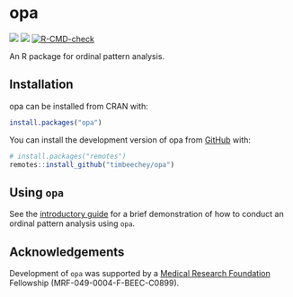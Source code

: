 
<!-- README.md is generated from README.Rmd. Please edit that file -->

# opa <a href="https://timbeechey.github.io/opa/"></a>

<!-- badges: start -->

![](https://www.r-pkg.org/badges/version-ago/opa?color=orange)
![](https://cranlogs.r-pkg.org/badges/grand-total/opa)
[![R-CMD-check](https://github.com/timbeechey/opa/actions/workflows/R-CMD-check.yaml/badge.svg)](https://github.com/timbeechey/opa/actions/workflows/R-CMD-check.yaml)
<!-- badges: end -->

An R package for ordinal pattern analysis.

## Installation

opa can be installed from CRAN with:

``` r
install.packages("opa")
```

You can install the development version of opa from
[GitHub](https://github.com/) with:

``` r
# install.packages("remotes")
remotes::install_github("timbeechey/opa")
```

## Using `opa`

See the [introductory
guide](https://timbeechey.github.io/opa/articles/opa.html) for a brief
demonstration of how to conduct an ordinal pattern analysis using `opa`.

## Acknowledgements

Development of `opa` was supported by a [Medical Research
Foundation](https://www.medicalresearchfoundation.org.uk/) Fellowship
(MRF-049-0004-F-BEEC-C0899).
